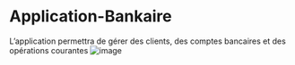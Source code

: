 # Application-Bankaire
L’application permettra de gérer des clients, des comptes bancaires et des opérations courantes 
![image](https://github.com/user-attachments/assets/d4772365-e242-436d-b869-ebbd41e71e3b)

